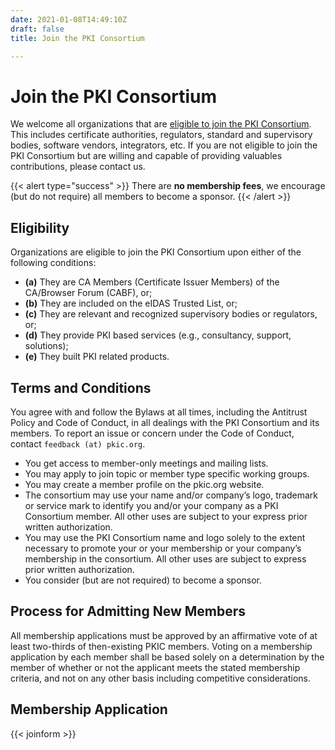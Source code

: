 ```yaml
---
date: 2021-01-08T14:49:10Z
draft: false
title: Join the PKI Consortium

---
```


# Join the PKI Consortium

We welcome all organizations that are [eligible to join the PKI Consortium](#eligibility). This includes certificate authorities, regulators, standard and supervisory bodies, software vendors, integrators, etc. If you are not eligible to join the PKI Consortium but are willing and capable of providing valuables contributions, please contact us.

{{< alert type="success" >}}
There are **no membership fees**, we encourage (but do not require) all members to become a sponsor.
{{< /alert >}}

## Eligibility
Organizations are eligible to join the PKI Consortium upon either of the following conditions:

- **(a)** They are CA Members (Certificate Issuer Members) of the CA/Browser Forum (CABF), or;
- **(b)** They are included on the eIDAS Trusted List, or;
- **(c)** They are relevant and recognized supervisory bodies or regulators, or;
- **(d)** They provide PKI based services (e.g., consultancy, support, solutions);
- **(e)** They built PKI related products.

## Terms and Conditions
You agree with and follow the Bylaws at all times, including the Antitrust Policy and Code of Conduct, in all dealings with the PKI Consortium and its members. To report an issue or concern under the Code of Conduct, contact `feedback (at) pkic.org`.

- You get access to member-only meetings and mailing lists.
- You may apply to join topic or member type specific working groups.
- You may create a member profile on the pkic.org website.
- The consortium may use your name and/or company’s logo, trademark or service mark to identify you and/or your company as a PKI Consortium member. All other uses are subject to your express prior written authorization. 
- You may use the PKI Consortium name and logo solely to the extent necessary to promote your or your membership or your company’s membership in the consortium. All other uses are subject to express prior written authorization.
- You consider (but are not required) to become a sponsor.

## Process for Admitting New Members
All membership applications must be approved by an affirmative vote of at least two-thirds of then-existing PKIC members. Voting on a membership application by each member shall be based solely on a determination by the member of whether or not the applicant meets the stated membership criteria, and not on any other basis including competitive considerations.

## Membership Application 

{{< joinform >}}